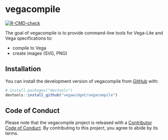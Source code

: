 
<!-- README.md is generated from README.Rmd. Please edit that file -->

# vegacompile

<!-- badges: start -->

[![R-CMD-check](https://github.com/vegawidget/vegacompile/workflows/R-CMD-check/badge.svg)](https://github.com/vegawidget/vegacompile/actions)
<!-- badges: end -->

The goal of vegacompile is to provide command-line tools for Vega-Lite
and Vega specifications to:

-   compile to Vega
-   create images (SVG, PNG)

## Installation

You can install the development version of vegacompile from
[GitHub](https://github.com/) with:

``` r
# install.packages("devtools")
devtools::install_github("vegawidget/vegacompile")
```

## Code of Conduct

Please note that the vegacompile project is released with a [Contributor
Code of
Conduct](https://vegawidget.github.io/vegacompile/CODE_OF_CONDUCT.html).
By contributing to this project, you agree to abide by its terms.
